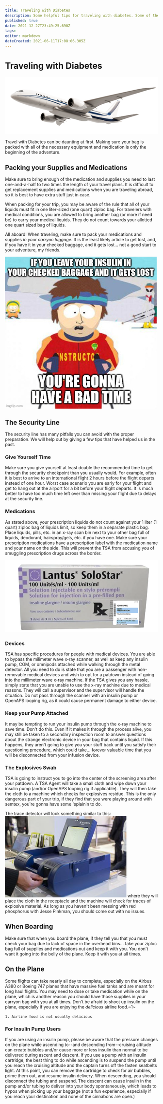 ```yaml
---
title: Traveling with Diabetes
description: Some helpful tips for traveling with diabetes. Some of these tips came from Wilford himself!
published: true
date: 2021-12-27T23:49:25.690Z
tags: 
editor: markdown
dateCreated: 2021-06-11T17:08:06.305Z
---
```


# Traveling with Diabetes
![airplane.png](/airplane.png)

Travel with Diabetes can be daunting at first. Making sure your bag is packed with all of the necessary equipment and medication is only the beginning of the adventure.

## Packing your Supplies and Medications
Make sure to bring enough of the medication and supplies you need to last one-and-a-half to two times the length of your travel plans. It is difficult to get replacement supplies and medications when you are traveling abroad, so it is best to have extra stuff just in case.

When packing for your trip, you may be aware of the rule that all of your liquids must fit in one liter-sized (one quart) ziploc bag. For travelers with medical conditions, you are allowed to bring another bag (or more if need be) to carry your medical liquids. They do not count towards your allotted one quart sized bag of liquids.

All aboard! When traveling, make sure to pack your medications and supplies _in your carryon luggage_. It is the least likely article to get lost, and, if you have it in your checked baggage, and it gets lost... not a good start to your adventure, my friends.

![5cvv0y.jpg](/5cvv0y.jpg)

## The Security Line
The security line has many pitfalls you can avoid with the proper preparation. We will help out by giving a few tips that have helped us in the past.

### Give Yourself Time
Make sure you give yourself at least double the recommended time to get through the security checkpoint than you usually would. For example, often it is best to arrive to an international flight 2 hours before the flight departs instead of one hour. Worst case scenario you are early for your flight and get to hang out at the airport for a bit before your flight departs. It is much better to have too much time left over than missing your flight due to delays at the security line.

### Medications
As stated above, your prescription liquids do not count against your 1 liter (1 quart) ziploc bag of liquids limit, so keep them in a separate plastic bag. Place liquids, pills, etc. in an x-ray scan bin next to your other bag full of liquids, deodorant, hairspray/gels, etc. if you have one. Make sure your prescription medications have a prescription label with the medication name and your name on the side. This will prevent the TSA from accusing you of smuggling prescription drugs across the border.

![rx-insulin.png](/rx-insulin.png)

### Devices
TSA has specific procedures for people with medical devices. You are able to bypass the milimeter wave x-ray scanner, as well as keep any insulin pump, CGM, or omnipods attached while walking through the metal detector. All you need to do is state that you are a passenger with non-removable medical devices and wish to opt for a patdown instead of going into the millimeter wave x-ray machine. If the TSA gives you any hassle, simply state that you are unable to use the x-ray machine due to medical reasons. They will call a supervisor and the supervisor will handle the situation. Do not pass through the scanner with an insulin pump or OpenAPS looping rig, as it could cause permanent damage to either device.

### Keep your Pump Attached
It may be tempting to run your insulin pump through the x-ray machine to save time. Don't do this. Even if it makes it through the process alive, you may still be taken to a secondary inspection room to answer questions about the strange electronic device in your bag that contains liquid. If this happens, they aren't going to give you your stuff back until you satisfy their questioning procedure, which could take... ~~forever~~ valuable time that you will be disconnected from your infusion device.

### The Explosives Swab
TSA is going to instruct you to go into the center of the screening area after your patdown. A TSA Agent will take a small cloth and wipe down your insulin pump (and/or OpenAPS looping rig if applicable). They will then take the cloth to a machine which checks for explosives residue. This is the only dangerous part of your trip, if they find that you were playing around with semtex, you're gonna have some 'splainin to do.

The trace detector will look something similar to this:
![saf2015_0182517_0.jpg](/saf2015_0182517_0.jpg)
where they will place the cloth in the receptacle and the machine will check for traces of explosive material. As long as you haven't been messing with red phosphorus with Jesse Pinkman, you should come out with no issues.

## When Boarding
Make sure that when you board the plane, if they tell you that you must check your bag due to lack of space in the overhead bins... take your ziploc bag full of supplies and medications out and keep it with you. You don't want it going into the belly of the plane. Keep it with you at all times.

## On the Plane
Some flights can take nearly all day to complete, especially on the Airbus A380 or Boeing 747 planes that have massive fuel tanks and are meant for long haul flights. You may need to dose or take medication while on the plane, which is another reason you should have those supplies in your carryon bag with you at all times. Don't be afraid to shoot up insulin on the plane, especially if you are enjoying the *delicious* airline food.~1~

`1. Airline food is not usually delicious`

### For Insulin Pump Users
If you are using an insulin pump, please be aware that the pressure changes on the plane while ascending to--and descending from--cruising altitude can create bubbles and/or cause more or less insulin than normal to be delivered during ascent and descent. If you use a pump with an insulin cartridge, the best thing to do while ascending is to suspend the pump until you reach the cruising altitude and the captain turns off the fasten seatbelts light. At this point, you can remove the cartridge to check for air bubbles, prime them out, and resume insulin delivery. When descending, you should disconnect the tubing and suspend. The descent can cause insulin in the pump and/or tubing to deliver into your body spontaneously, which leads to hypos when picking up your baggage (not a fun experience, especially if you reach your destination and none of the cinnabons are open.)




